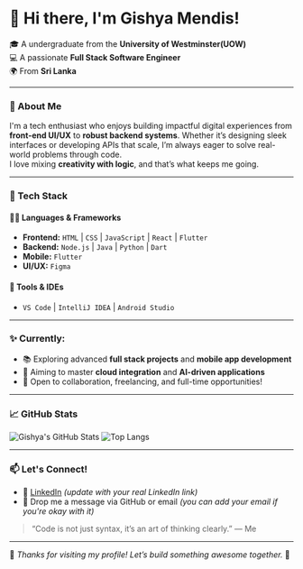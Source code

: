  # 👋 Hi there, I'm Gishya Mendis!

🎓 A  undergraduate from the **University of Westminster(UOW)**  
💻 A passionate **Full Stack Software Engineer**  
🌍 From  **Sri Lanka**  

---

### 🚀 About Me

I'm a tech enthusiast who enjoys building impactful digital experiences from **front-end UI/UX** to **robust backend systems**. Whether it’s designing sleek interfaces or developing APIs that scale, I’m always eager to solve real-world problems through code.  
I love mixing **creativity with logic**, and that’s what keeps me going.

---

### 🧠 Tech Stack

#### 👨‍💻 Languages & Frameworks  
- **Frontend:** `HTML` | `CSS` | `JavaScript` | `React` | `Flutter`  
- **Backend:** `Node.js` | `Java` | `Python` | `Dart`  
- **Mobile:** `Flutter`  
- **UI/UX:** `Figma`

#### 🧰 Tools & IDEs  
- `VS Code` | `IntelliJ IDEA` | `Android Studio`

---

### ✨ Currently:
- 📚 Exploring advanced **full stack projects** and **mobile app development**
- 🎯 Aiming to master **cloud integration** and **AI-driven applications**
- 🚧 Open to collaboration, freelancing, and full-time opportunities!

---

### 📈 GitHub Stats

![Gishya's GitHub Stats](https://github-readme-stats.vercel.app/api?username=GishyaMendis&show_icons=true&theme=tokyonight&hide=contribs,prs)
![Top Langs](https://github-readme-stats.vercel.app/api/top-langs/?username=GishyaMendis&layout=compact&theme=tokyonight)

---

### 📫 Let's Connect!
- 💼 [LinkedIn](https://www.linkedin.com/in/your-link) *(update with your real LinkedIn link)*
- 📩 Drop me a message via GitHub or email *(you can add your email if you're okay with it)*

> “Code is not just syntax, it’s an art of thinking clearly.” — Me

---

🌟 *Thanks for visiting my profile! Let’s build something awesome together.* 🌟
